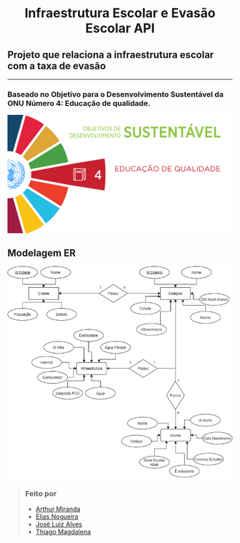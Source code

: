 <h1 align="center">Infraestrutura Escolar e Evasão Escolar API</h1>

## Projeto que relaciona a infraestrutura escolar com a taxa de evasão

<hr>

### Baseado no Objetivo para o Desenvolvimento Sustentável da ONU Número 4: Educação de qualidade. 

![ODS_4](https://github.com/thiagomag/InfraestrutraEscolarEEvasaoEscolar-API/blob/master/ODS_4.png)

## Modelagem ER   

![infraestrura](https://github.com/thiagomag/InfraestrutraEscolarEEvasaoEscolar-API/blob/master/Infra.png)


> ### Feito por 
>
> - [Arthur Miranda](https://github.com/arthmrnd)   
> - [Elias Nogueira](https://github.com/lyusk8) 
> - [José Luiz Alves](https://github.com/luiz92)      
> - [Thiago Magdalena](https://github.com/thiagomag)      


